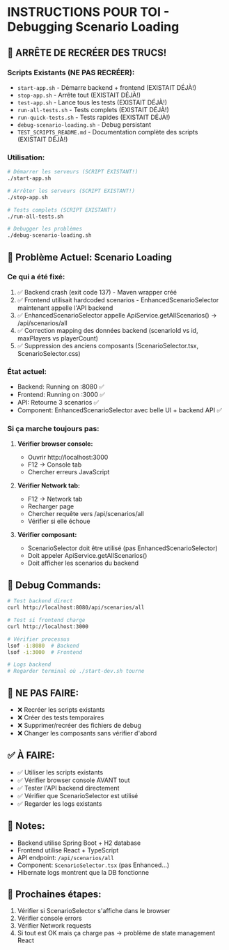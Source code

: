# INSTRUCTIONS POUR TOI - Debugging Scenario Loading

## 🚨 ARRÊTE DE RECRÉER DES TRUCS!

### Scripts Existants (NE PAS RECRÉER):
- `start-app.sh` - Démarre backend + frontend (EXISTAIT DÉJÀ!)
- `stop-app.sh` - Arrête tout (EXISTAIT DÉJÀ!)
- `test-app.sh` - Lance tous les tests (EXISTAIT DÉJÀ!)
- `run-all-tests.sh` - Tests complets (EXISTAIT DÉJÀ!)
- `run-quick-tests.sh` - Tests rapides (EXISTAIT DÉJÀ!)
- `debug-scenario-loading.sh` - Debug persistant
- `TEST_SCRIPTS_README.md` - Documentation complète des scripts (EXISTAIT DÉJÀ!)

### Utilisation:
```bash
# Démarrer les serveurs (SCRIPT EXISTANT!)
./start-app.sh

# Arrêter les serveurs (SCRIPT EXISTANT!)
./stop-app.sh

# Tests complets (SCRIPT EXISTANT!)
./run-all-tests.sh

# Debugger les problèmes
./debug-scenario-loading.sh
```

## 🔧 Problème Actuel: Scenario Loading

### Ce qui a été fixé:
1. ✅ Backend crash (exit code 137) - Maven wrapper créé
2. ✅ Frontend utilisait hardcoded scenarios - EnhancedScenarioSelector maintenant appelle l'API backend
3. ✅ EnhancedScenarioSelector appelle ApiService.getAllScenarios() → /api/scenarios/all
4. ✅ Correction mapping des données backend (scenarioId vs id, maxPlayers vs playerCount)
5. ✅ Suppression des anciens composants (ScenarioSelector.tsx, ScenarioSelector.css)

### État actuel:
- Backend: Running on :8080 ✅
- Frontend: Running on :3000 ✅  
- API: Retourne 3 scenarios ✅
- Component: EnhancedScenarioSelector avec belle UI + backend API ✅

### Si ça marche toujours pas:

1. **Vérifier browser console:**
   - Ouvrir http://localhost:3000
   - F12 → Console tab
   - Chercher erreurs JavaScript

2. **Vérifier Network tab:**
   - F12 → Network tab
   - Recharger page
   - Chercher requête vers /api/scenarios/all
   - Vérifier si elle échoue

3. **Vérifier composant:**
   - ScenarioSelector doit être utilisé (pas EnhancedScenarioSelector)
   - Doit appeler ApiService.getAllScenarios()
   - Doit afficher les scenarios du backend

## 🐛 Debug Commands:

```bash
# Test backend direct
curl http://localhost:8080/api/scenarios/all

# Test si frontend charge
curl http://localhost:3000

# Vérifier processus
lsof -i:8080  # Backend
lsof -i:3000  # Frontend

# Logs backend
# Regarder terminal où ./start-dev.sh tourne
```

## 🚫 NE PAS FAIRE:
- ❌ Recréer les scripts existants
- ❌ Créer des tests temporaires
- ❌ Supprimer/recréer des fichiers de debug
- ❌ Changer les composants sans vérifier d'abord

## ✅ À FAIRE:
- ✅ Utiliser les scripts existants
- ✅ Vérifier browser console AVANT tout
- ✅ Tester l'API backend directement
- ✅ Vérifier que ScenarioSelector est utilisé
- ✅ Regarder les logs existants

## 📝 Notes:
- Backend utilise Spring Boot + H2 database
- Frontend utilise React + TypeScript
- API endpoint: `/api/scenarios/all`
- Component: `ScenarioSelector.tsx` (pas Enhanced...)
- Hibernate logs montrent que la DB fonctionne

## 🎯 Prochaines étapes:
1. Vérifier si ScenarioSelector s'affiche dans le browser
2. Vérifier console errors
3. Vérifier Network requests
4. Si tout est OK mais ça charge pas → problème de state management React 